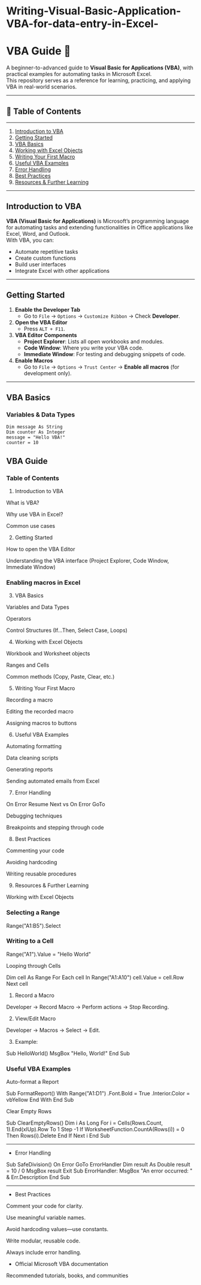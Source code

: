 # Writing-Visual-Basic-Application-VBA-for-data-entry-in-Excel-

# VBA Guide 📘

A beginner-to-advanced guide to **Visual Basic for Applications (VBA)**, with practical examples for automating tasks in Microsoft Excel.  
This repository serves as a reference for learning, practicing, and applying VBA in real-world scenarios.

---

## 📑 Table of Contents
---
1. [Introduction to VBA](#introduction-to-vba)
2. [Getting Started](#getting-started)
3. [VBA Basics](#vba-basics)
4. [Working with Excel Objects](#working-with-excel-objects)
5. [Writing Your First Macro](#writing-your-first-macro)
6. [Useful VBA Examples](#useful-vba-examples)
7. [Error Handling](#error-handling)
8. [Best Practices](#best-practices)
9. [Resources & Further Learning](#resources--further-learning)
   
---
## Introduction to VBA

**VBA (Visual Basic for Applications)** is Microsoft’s programming language for automating tasks and extending functionalities in Office applications like Excel, Word, and Outlook.  
With VBA, you can:
- Automate repetitive tasks
- Create custom functions
- Build user interfaces
- Integrate Excel with other applications

---
## Getting Started

1. **Enable the Developer Tab**
   - Go to `File` → `Options` → `Customize Ribbon` → Check **Developer**.
2. **Open the VBA Editor**
   - Press `ALT + F11`.
3. **VBA Editor Components**
   - **Project Explorer**: Lists all open workbooks and modules.
   - **Code Window**: Where you write your VBA code.
   - **Immediate Window**: For testing and debugging snippets of code.
4. **Enable Macros**
   - Go to `File` → `Options` → `Trust Center` → **Enable all macros** (for development only).

---
## VBA Basics

### Variables & Data Types
```vba
Dim message As String
Dim counter As Integer
message = "Hello VBA!"
counter = 10

```
## VBA Guide
 
### Table of Contents

1. Introduction to VBA

What is VBA?

Why use VBA in Excel?

Common use cases

2. Getting Started

How to open the VBA Editor

Understanding the VBA interface (Project Explorer, Code Window, Immediate Window)

### Enabling macros in Excel

3. VBA Basics

Variables and Data Types

Operators

Control Structures (If…Then, Select Case, Loops)

4. Working with Excel Objects

Workbook and Worksheet objects

Ranges and Cells

Common methods (Copy, Paste, Clear, etc.)

5. Writing Your First Macro

Recording a macro

Editing the recorded macro

Assigning macros to buttons

6. Useful VBA Examples

Automating formatting

Data cleaning scripts

Generating reports

Sending automated emails from Excel

7. Error Handling

On Error Resume Next vs On Error GoTo

Debugging techniques

Breakpoints and stepping through code

8. Best Practices

Commenting your code

Avoiding hardcoding

Writing reusable procedures

9. Resources & Further Learning

Working with Excel Objects

### Selecting a Range

Range("A1:B5").Select

### Writing to a Cell

Range("A1").Value = "Hello World"

Looping through Cells

Dim cell As Range
For Each cell In Range("A1:A10")
    cell.Value = cell.Row
Next cell



1. Record a Macro

Developer → Record Macro → Perform actions → Stop Recording.



2. View/Edit Macro

Developer → Macros → Select → Edit.


3. Example:

Sub HelloWorld()
    MsgBox "Hello, World!"
End Sub


### Useful VBA Examples

Auto-format a Report

Sub FormatReport()
    With Range("A1:D1")
        .Font.Bold = True
        .Interior.Color = vbYellow
    End With
End Sub

Clear Empty Rows

Sub ClearEmptyRows()
    Dim i As Long
    For i = Cells(Rows.Count, 1).End(xlUp).Row To 1 Step -1
        If WorksheetFunction.CountA(Rows(i)) = 0 Then
            Rows(i).Delete
        End If
    Next i
End Sub

---
* Error Handling

Sub SafeDivision()
    On Error GoTo ErrorHandler
    Dim result As Double
    result = 10 / 0
    MsgBox result
    Exit Sub
ErrorHandler:
    MsgBox "An error occurred: " & Err.Description
End Sub


---

* Best Practices

Comment your code for clarity.

Use meaningful variable names.

Avoid hardcoding values—use constants.

Write modular, reusable code.

Always include error handling.



* Official Microsoft VBA documentation

Recommended tutorials, books, and communities

